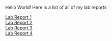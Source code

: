 Hello World! Here is a list of all of my lab reports 

[Lab Report 1](https://rjvillareal1107.github.io/cse15l-lab-reports/LabReport1) <br>
[Lab Report 2](https://rjvillareal1107.github.io/cse15l-lab-reports/LabReport2) <br> 
[Lab Report 3](https://rjvillareal1107.github.io/cse15l-lab-reports/LabReport3)<br> 
[Lab Report 4](https://rjvillareal1107.github.io/cse15l-lab-reports/LabReport4)<br>
